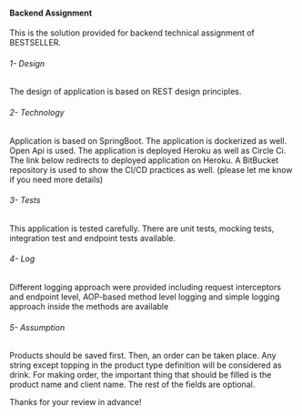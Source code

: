 #### Backend Assignment

This is the solution provided for backend technical assignment of BESTSELLER. 

###### 1- Design

The design of application is based on REST design principles.

###### 2- Technology

Application is based on SpringBoot. The application is dockerized as well. Open Api is used. The application is deployed
Heroku as well as Circle Ci. The link below redirects to deployed application on Heroku. A BitBucket repository is used to
show the CI/CD practices as well. (please let me know if you need more details)


###### 3- Tests

This application is tested carefully. There are unit tests, mocking tests, integration test and endpoint tests available.

###### 4- Log

Different logging approach were provided including request interceptors and endpoint level, AOP-based method level logging 
and simple logging approach inside the methods are available

###### 5- Assumption

Products should be saved first. Then, an order can be taken place.
Any string except topping in the product type definition will be considered as drink.
For making order, the important thing that should be filled is the product name and client name. The rest of the fields 
are optional. 

Thanks for your review in advance!
